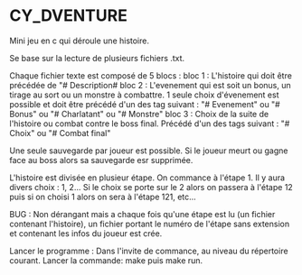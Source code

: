 # CY_DVENTURE
Mini jeu en c qui déroule une histoire.


Se base sur la lecture de plusieurs fichiers .txt.

Chaque fichier texte est composé de 5 blocs :
bloc 1 : L'histoire qui doit être précédée de "# Description#
bloc 2 : L'evenement qui est soit un bonus, un tirage au sort ou un monstre à combattre. 1 seule choix d'évenement est possible et doit être précédé d'un des tag suivant : "# Evenement" ou "# Bonus" ou "# Charlatant" ou "# Monstre"
bloc 3 : Choix de la suite de l'histoire ou combat contre le boss final. Précédé d'un des tags suivant : "# Choix" ou "# Combat final"

Une seule sauvegarde par joueur est possible. Si le joueur meurt ou gagne face au boss alors sa sauvegarde esr supprimée.

L'histoire est divisée en plusieur étape. On commance à l'étape 1. Il y aura divers choix : 1, 2... Si le choix se porte sur le 2 alors on passera à l'étape 12 puis si on choisi 1 alors on sera à l'étape 121, etc...

BUG : Non dérangant mais a chaque fois qu'une étape est lu (un fichier contenant l'histoire), un fichier portant le numéro de l'étape sans extension et contenant les infos du joueur est crée.

Lancer le programme : Dans l'invite de commance, au niveau du répertoire courant. Lancer la commande: make puis make run.
